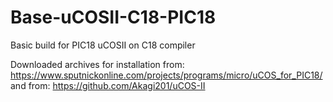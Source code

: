 # Base-uCOSII-C18-PIC18
Basic build for PIC18 uCOSII on C18 compiler

Downloaded archives for installation
from: https://www.sputnickonline.com/projects/programs/micro/uCOS_for_PIC18/
and from: https://github.com/Akagi201/uCOS-II
